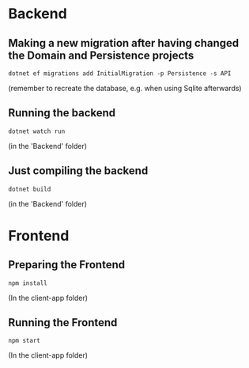 # Backend

## Making a new migration after having changed the Domain and Persistence projects

`dotnet ef migrations add InitialMigration -p Persistence -s API`

(remember to recreate the database, e.g. when using Sqlite afterwards)

## Running the backend

`dotnet watch run`

(in the 'Backend' folder)

## Just compiling the backend

`dotnet build`

(in the 'Backend' folder)

# Frontend

## Preparing the Frontend

`npm install`

(In the client-app folder)

## Running the Frontend

`npm start`

(In the client-app folder)